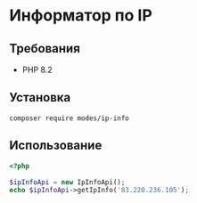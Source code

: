 # Информатор по IP

## Требования

- PHP 8.2

## Установка

```shell
composer require modes/ip-info
```

## Использование  
```php
<?php

$ipInfoApi = new IpInfoApi();
echo $ipInfoApi->getIpInfo('83.220.236.105');
```